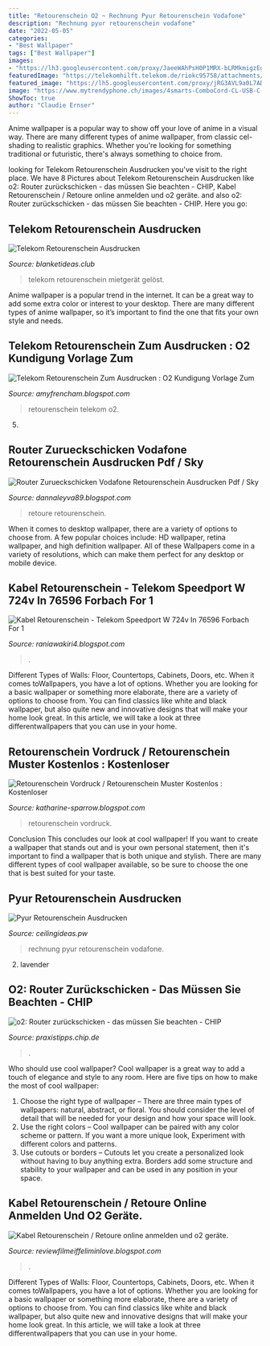 ```yaml
---
title: "Retourenschein O2 ~ Rechnung Pyur Retourenschein Vodafone"
description: "Rechnung pyur retourenschein vodafone"
date: "2022-05-05"
categories:
- "Best Wallpaper"
tags: ["Best Wallpaper"]
images:
- "https://lh3.googleusercontent.com/proxy/JaeeWAhPsH0P1MRX-bLRMkmigzEgt1bBDPAQ9zFsit8U_pv8tjCwNZ4Az0L-tiZyQuUSI9jOhn8LZ9rI03j7g0QHErUS7LhAWeXPuNV9cpePo00MPeDGgbLQl-YFce85uLkiVdCdSfgp7d__wJogbLikEOx7lvwPGqg=w1200-h630-p-k-no-nu"
featuredImage: "https://telekomhilft.telekom.de/riokc95758/attachments/riokc95758/155/105548/1/Retoure.PNG"
featured_image: "https://lh5.googleusercontent.com/proxy/jRG3AVL9a0L7ADXjJ2H9TWLcCS_UQcqHhYHfVmN5XIikie7DIc0HCKUZe2W-PSuCLRfdTl2_wR2-gGQQDLRMO4RrXBQZRL9GDT_a5dC1RIsWZ_9WjGz9e8rmfaCqvMANK6rm-ZL1oAj9hF5Z=w1200-h630-p-k-no-nu"
image: "https://www.mytrendyphone.ch/images/4smarts-ComboCord-CL-USB-C-USB-C-And-Lightning-Cable-20V-3A-5V-3A-9V-2A-12V-1-5A-1-5-m-Black-4250774954825-16032021-02-p.jpg"
ShowToc: true
author: "Claudie Ernser"
---
```



Anime wallpaper is a popular way to show off your love of anime in a visual way. There are many different types of anime wallpaper, from classic cel-shading to realistic graphics. Whether you're looking for something traditional or futuristic, there's always something to choice from.

	

		
looking for Telekom Retourenschein Ausdrucken you've visit to the right place. We have 8 Pictures about Telekom Retourenschein Ausdrucken like o2: Router zurückschicken - das müssen Sie beachten - CHIP, Kabel Retourenschein / Retoure online anmelden und o2 geräte. and also o2: Router zurückschicken - das müssen Sie beachten - CHIP. Here you go:
		
    
## Telekom Retourenschein Ausdrucken

<img loading=lazy src="https://telekomhilft.telekom.de/riokc95758/attachments/riokc95758/155/105548/1/Retoure.PNG" onerror="this.onerror=null;this.src='https://tse1.mm.bing.net/th?id=OIP.JRXb0xbRJM90EmBrKbu1mwHaFq&amp;pid=15.1';" alt="Telekom Retourenschein Ausdrucken">

_Source: blanketideas.club_

>telekom retourenschein mietgerät gelöst. 

	

Anime wallpaper is a popular trend in the internet. It can be a great way to add some extra color or interest to your desktop. There are many different types of anime wallpaper, so it’s important to find the one that fits your own style and needs.

    
## Telekom Retourenschein Zum Ausdrucken : O2 Kundigung Vorlage Zum

<img loading=lazy src="https://lh3.googleusercontent.com/proxy/EH8AFVWc2F2ZDdNuUZBovf3yBDWzFhXnMyHDObte6G3yzruPPVyHyc17jFqTdUoGnxujTX7nVN2dGpwcxOYdSYeqEQvPBMKb2xVkz3vUce4EYnY6CaC661bCEhMcvu0H72L8Uyj4HdRGAPw4HxSrYv0WWYPZp2oaXA3x77TuW65BwUG9vsj_0yMmssAXnSxTM6shk7AXW4Cww8Fld3D_uDsoHBC0nNDcU60-CLr14R2LTXGqJ1PYzA4=w1200-h630-p-k-no-nu" onerror="this.onerror=null;this.src='https://tse1.mm.bing.net/th?id=OIP.UIxMfB7D_d9MywyvLILw9gHaEQ&amp;pid=15.1';" alt="Telekom Retourenschein Zum Ausdrucken : O2 Kundigung Vorlage Zum">

_Source: amyfrencham.blogspot.com_

>retourenschein telekom o2. 

	

5.

    
## Router Zurueckschicken Vodafone Retourenschein Ausdrucken Pdf / Sky

<img loading=lazy src="https://lh6.googleusercontent.com/proxy/xpOO2zfmaYcodCF23cXR4-VDvIiTXE9WQNye3OtD_6NwtCoIeS21OZ7fsEalGc1JZhv1N5vyqeGjMaHKgUdFU8X1GpE6tA4spOCF6Uz9AG3Y_AZfTw=w1200-h630-p-k-no-nu" onerror="this.onerror=null;this.src='https://tse2.mm.bing.net/th?id=OIP.7x6zznkkWsevJb9hkdOGHQHaD4&amp;pid=15.1';" alt="Router Zurueckschicken Vodafone Retourenschein Ausdrucken Pdf / Sky">

_Source: dannaleyva89.blogspot.com_

>retoure retourenschein. 

	

When it comes to desktop wallpaper, there are a variety of options to choose from. A few popular choices include: HD wallpaper, retina wallpaper, and high definition wallpaper. All of these Wallpapers come in a variety of resolutions, which can make them perfect for any desktop or mobile device. 

    
## Kabel Retourenschein - Telekom Speedport W 724v In 76596 Forbach For 1

<img loading=lazy src="https://lh3.googleusercontent.com/proxy/JaeeWAhPsH0P1MRX-bLRMkmigzEgt1bBDPAQ9zFsit8U_pv8tjCwNZ4Az0L-tiZyQuUSI9jOhn8LZ9rI03j7g0QHErUS7LhAWeXPuNV9cpePo00MPeDGgbLQl-YFce85uLkiVdCdSfgp7d__wJogbLikEOx7lvwPGqg=w1200-h630-p-k-no-nu" onerror="this.onerror=null;this.src='https://tse3.mm.bing.net/th?id=OIP.6pMRX_X_Ucyxk71rcZ427gHaHd&amp;pid=15.1';" alt="Kabel Retourenschein - Telekom Speedport W 724v In 76596 Forbach For 1">

_Source: raniawakiri4.blogspot.com_

>. 

	

Different Types of Walls: Floor, Countertops, Cabinets, Doors, etc.
When it comes toWallpapers, you have a lot of options. Whether you are looking for a basic wallpaper or something more elaborate, there are a variety of options to choose from. You can find classics like white and black wallpaper, but also quite new and innovative designs that will make your home look great. In this article, we will take a look at three differentwallpapers that you can use in your home.

    
## Retourenschein Vordruck / Retourenschein Muster Kostenlos : Kostenloser

<img loading=lazy src="https://lh5.googleusercontent.com/proxy/jRG3AVL9a0L7ADXjJ2H9TWLcCS_UQcqHhYHfVmN5XIikie7DIc0HCKUZe2W-PSuCLRfdTl2_wR2-gGQQDLRMO4RrXBQZRL9GDT_a5dC1RIsWZ_9WjGz9e8rmfaCqvMANK6rm-ZL1oAj9hF5Z=w1200-h630-p-k-no-nu" onerror="this.onerror=null;this.src='https://tse1.mm.bing.net/th?id=OIP.0J9rdbqxsP6AypOgmIQpxQHaFs&amp;pid=15.1';" alt="Retourenschein Vordruck / Retourenschein Muster Kostenlos : Kostenloser">

_Source: katharine-sparrow.blogspot.com_

>retourenschein vordruck. 

	

Conclusion
This concludes our look at cool wallpaper! If you want to create a wallpaper that stands out and is your own personal statement, then it's important to find a wallpaper that is both unique and stylish. There are many different types of cool wallpaper available, so be sure to choose the one that is best suited for your taste.

    
## Pyur Retourenschein Ausdrucken

<img loading=lazy src="https://www.vodafone.de/media/img/hilfe-themen/hilfe-dsl-festnetz-einzelverbindungsnachweis1.jpg" onerror="this.onerror=null;this.src='https://tse1.mm.bing.net/th?id=OIP.KnsqmepbcZA4vuWzLXAjIAHaCw&amp;pid=15.1';" alt="Pyur Retourenschein Ausdrucken">

_Source: ceilingideas.pw_

>rechnung pyur retourenschein vodafone. 

	

2. lavender 

    
## O2: Router Zurückschicken - Das Müssen Sie Beachten - CHIP

<img loading=lazy src="http://praxistipps.s3.amazonaws.com/rueckschein-fuer-den-o2-router_ae8c1c19.jpg?58bef1a86ca05" onerror="this.onerror=null;this.src='https://tse2.mm.bing.net/th?id=OIP.jEuXKagwzfeK4EtIb3U6cwAAAA&amp;pid=15.1';" alt="o2: Router zurückschicken - das müssen Sie beachten - CHIP">

_Source: praxistipps.chip.de_

>. 

	

Who should use cool wallpaper?
Cool wallpaper is a great way to add a touch of elegance and style to any room. Here are five tips on how to make the most of cool wallpaper: 
1) Choose the right type of wallpaper – There are three main types of wallpapers: natural, abstract, or floral. You should consider the level of detail that will be needed for your design and how your space will look. 
2) Use the right colors – Cool wallpaper can be paired with any color scheme or pattern. If you want a more unique look, Experiment with different colors and patterns. 
3) Use cutouts or borders – Cutouts let you create a personalized look without having to buy anything extra. Borders add some structure and stability to your wallpaper and can be used in any position in your space.

    
## Kabel Retourenschein / Retoure Online Anmelden Und O2 Geräte.

<img loading=lazy src="https://www.mytrendyphone.ch/images/4smarts-ComboCord-CL-USB-C-USB-C-And-Lightning-Cable-20V-3A-5V-3A-9V-2A-12V-1-5A-1-5-m-Black-4250774954825-16032021-02-p.jpg" onerror="this.onerror=null;this.src='https://tse3.mm.bing.net/th?id=OIP.I3Mr0o2oaumWJqXS0zQ4uAHaHa&amp;pid=15.1';" alt="Kabel Retourenschein / Retoure online anmelden und o2 geräte.">

_Source: reviewfilmeiffeliminlove.blogspot.com_

>. 

	

Different Types of Walls: Floor, Countertops, Cabinets, Doors, etc.
When it comes toWallpapers, you have a lot of options. Whether you are looking for a basic wallpaper or something more elaborate, there are a variety of options to choose from. You can find classics like white and black wallpaper, but also quite new and innovative designs that will make your home look great. In this article, we will take a look at three differentwallpapers that you can use in your home.

